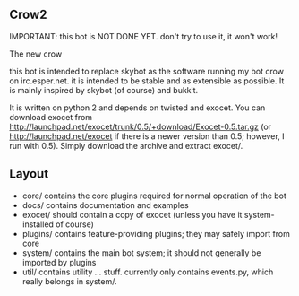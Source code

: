 Crow2
-----

IMPORTANT: this bot is NOT DONE YET. don't try to use it, it won't work!

The new crow

this bot is intended to replace skybot as the software running my bot crow on irc.esper.net. it is intended to be stable and as extensible as possible. It is mainly inspired by skybot (of course) and bukkit.

It is written on python 2 and depends on twisted and exocet. You can download exocet from http://launchpad.net/exocet/trunk/0.5/+download/Exocet-0.5.tar.gz (or http://launchpad.net/exocet if there is a newer version than 0.5; however, I run with 0.5). Simply download the archive and extract exocet/.

Layout
------

- core/ contains the core plugins required for normal operation of the bot
- docs/ contains documentation and examples
- exocet/ should contain a copy of exocet (unless you have it system-installed of course)
- plugins/ contains feature-providing plugins; they may safely import from core
- system/ contains the main bot system; it should not generally be imported by plugins
- util/ contains utility ... stuff. currently only contains events.py, which really belongs in system/.